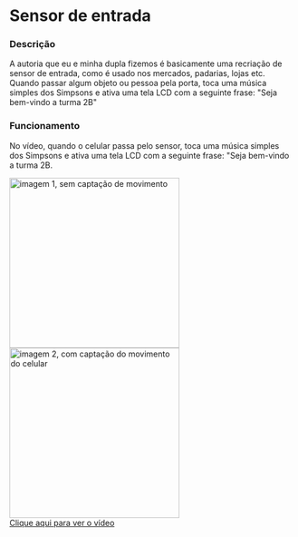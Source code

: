 # Sensor de entrada

### Descrição
A autoria que eu e minha dupla fizemos é basicamente uma recriação de sensor de entrada, como é usado nos mercados, padarias, lojas etc. Quando passar algum objeto ou pessoa pela porta, toca uma música simples dos Simpsons e ativa uma tela LCD com a seguinte frase: "Seja bem-vindo a turma 2B"

### Funcionamento
No vídeo, quando o celular passa pelo sensor, toca uma música simples dos Simpsons e ativa uma tela LCD com a seguinte frase: "Seja bem-vindo a turma 2B.

<img src="https://user-images.githubusercontent.com/102531965/175959279-3f302a34-1208-49eb-b56c-c519c351b642.jpeg" alt="imagem 1, sem captação de movimento" width="300"/> <img src="https://user-images.githubusercontent.com/102531965/175959271-d3a18637-e934-418d-b74c-0a9e51f174b5.jpeg" alt="imagem 2, com captação do movimento do celular" width="300"/>
<br> [Clique aqui para ver o vídeo](https://github.com/strawnico/Portifolio/blob/main/FundamentosTI/Autorias/Sensor%20de%20entrada/SensorDeEntrada.mp4)
